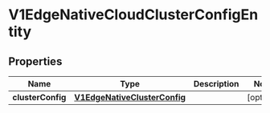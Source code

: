# V1EdgeNativeCloudClusterConfigEntity

## Properties
Name | Type | Description | Notes
------------ | ------------- | ------------- | -------------
**clusterConfig** | [**V1EdgeNativeClusterConfig**](V1EdgeNativeClusterConfig.md) |  |  [optional]

